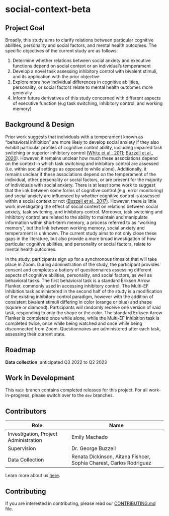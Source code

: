 # social-context-beta

## Project Goal

Broadly, this study aims to clarify relations between particular cognitive abilities, personality and social factors, and mental health outcomes. The specific objectives of the current study are as follows:
1. Determine whether relations between social anxiety and executive functions depend on social context or an individual’s temperament
2. Develop a novel task assessing inhibitory control with bivalent stimuli, and its application with the prior objective
3. Explore more how individual differences in cognitive abilities, personality, or social factors relate to mental health outcomes more generally
4. Inform future derivatives of this study concerned with different aspects of executive function (e.g task switching, inhibitory control, and working memory)

## Background & Design

Prior work suggests that individuals with a temperament known as “behavioral inhibition” are more likely to develop social anxiety if they also exhibit particular profiles of cognitive control ability, including impaired task switching or superior inhibitory control [(White et al., 2011](https://www.ncbi.nlm.nih.gov/pmc/articles/PMC3624966/); [Buzzell et al., 2020](https://pubmed.ncbi.nlm.nih.gov/32280035/)). However, it remains unclear how much these associations depend on the context in which task switching and inhibitory control are assessed (i.e. within social settings as opposed to while alone). Additionally, it remains unclear if these associations depend on the temperament of the individual, other personality or social factors, or are present for the majority of individuals with social anxiety. There is at least some work to suggest that the link between some forms of cognitive control (e.g. error monitoring) and social anxiety are influenced by whether cognitive control is assessed within a social context or not [(Buzzell et al., 2017)](https://pubmed.ncbi.nlm.nih.gov/29173744/). However, there is little work investigating the effect of social context on relations between social anxiety, task switching, and inhibitory control. Moreover, task switching and inhibitory control are related to the ability to maintain and manipulate information within short-term memory, a process referred to as “working memory”, but the link between working memory, social anxiety and temperament is unknown. The current study aims to not only close these gaps in the literature, but also provide a more broad investigation of how particular cognitive abilities, and personality or social factors, relate to mental health outcomes. 

In the study, participants sign up for a synchronous timeslot that will take place in Zoom. During administration of the study, the participant provides consent and completes a battery of questionnaires assessing different aspects of cognitive abilities, personality, and social factors, as well as behavioral tasks. The first behavioral task is a standard Eriksen Arrow Flanker, commonly used in accessing inhibitory control. The Multi-EF Inhibition task administered in the second half of the study is a modification of the existing inhibitory control paradigm, however with the addition of consistent bivalent stimuli differing in color (orange or blue) and shape (square or diamond). Participants will randomly receive one version of said task, responding to only the shape or the color. The standard Eriksen Arrow Flanker is completed once while alone, while the Multi-EF Inhibition task is completed twice, once while being watched and once while being disconnected from Zoom. Questionnaires are administered after each task, assessing their current state.


## Roadmap
**Data collection**: anticipated Q3 2022 to Q2 2023 

## Work in Development
This `main` branch contains completed releases for this project. For all work-in-progress, please switch over to the `dev` branches.

## Contributors
| Role| Name |
| ---  | ---  |
| Investigation, Project Administration | Emily Machado |
| Supervision | Dr. George Buzzell |
| Data Collection | Renata Dickinson, Aitana Fishcer, Sophia Charest, Carlos Rodriguez |

Learn more about us [here](https://www.ndclab.com/people).

## Contributing
If you are interested in contributing, please read our [CONTRIBUTING.md](CONTRIBUTING.md) file.

